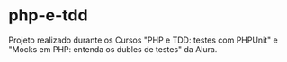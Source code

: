 # php-e-tdd
Projeto realizado durante os Cursos "PHP e TDD: testes com PHPUnit" e "Mocks em PHP: entenda os dubles de testes" da Alura.
